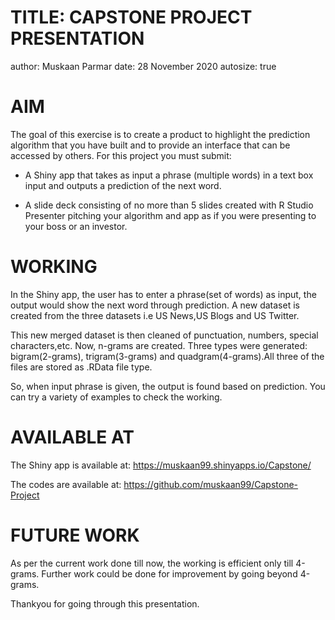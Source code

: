TITLE: CAPSTONE PROJECT PRESENTATION 
========================================================
author: Muskaan Parmar 
date: 28 November 2020
autosize: true


AIM
========================================================
The goal of this exercise is to create a product to highlight the prediction algorithm that you have built and to provide an interface that can be accessed by others. For this project you must submit:

- A Shiny app that takes as input a phrase (multiple words) in a text box input and outputs a prediction of the next word.

- A slide deck consisting of no more than 5 slides created with R Studio Presenter pitching your algorithm and app as if you were presenting to your boss or an investor.


WORKING
========================================================
In the Shiny app, the user has to enter a phrase(set of words) as input, the output would show the next word through prediction. A new dataset is created from the three datasets i.e US News,US Blogs and US Twitter.

This new merged dataset is then cleaned of punctuation, numbers, special characters,etc. Now, n-grams are created. Three types were generated: bigram(2-grams), trigram(3-grams) and quadgram(4-grams).All three of the files are stored as .RData file type.

So, when input phrase is given, the output is found based on prediction. You can try a variety of examples to check the working. 


AVAILABLE AT
========================================================

The Shiny app is available at:
https://muskaan99.shinyapps.io/Capstone/


The codes are available at:
https://github.com/muskaan99/Capstone-Project


FUTURE WORK
========================================================

As per the current work done till now, the working is efficient only till 4-grams. Further work could be done for improvement by going beyond 4-grams.


Thankyou for going through this presentation.

